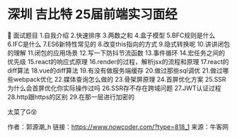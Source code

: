 # 深圳 吉比特  25届前端实习面经

👥 面试题目
1.自我介绍
2.快速排序
3.两数之和
4.盒子模型
5.BFC规则是什么
6.IFC是什么
7.ES6新特性常见的
8.改变this指向的方式
9.隐式转换呢
10.讲讲闭包的理解
11.闭包的应用场景
12.写一下防抖节流函数
13.事件循环
14.宏任务之间的优先级
15.react的响应式原理
16.render的过程，解析jsx的流程和原理
17.react的diff算法
18.vue的diff算法
19.有没有做服务端缓存
20.做过那些sql调优
21.做过哪些webpack优化
22.媒体查询怎么做的
23.骨架屏原理
24.首屏优化方案
25.SSR为什么会首屏优化你实际操作过吗
26.SSR存不存在跨域问题
27.JWT认证过程
28.http跟https的区别
29.在那一层进行加密的

太菜了G😵



作者：郭源潮_h
链接：https://www.nowcoder.com/?type=818_1
来源：牛客网